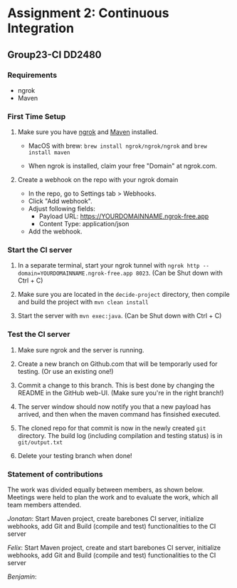# Assignment 2: Continuous Integration

## Group23-CI DD2480

### Requirements

- ngrok
- Maven

### First Time Setup

1.  Make sure you have <a href = https://dashboard.ngrok.com/get-started/setup>ngrok</a> and <a href = https://maven.apache.org/what-is-maven.html>Maven</a> installed.

    - MacOS with brew: `brew install ngrok/ngrok/ngrok` and `brew install maven`

    - When ngrok is installed, claim your free "Domain" at ngrok.com.

2.  Create a webhook on the repo with your ngrok domain

    - In the repo, go to Settings tab > Webhooks.
    - Click "Add webhook".
    - Adjust following fields:
      - Payload URL: https://YOURDOMAINNAME.ngrok-free.app
      - Content Type: application/json
    - Add the webhook.

### Start the CI server

1. In a separate terminal, start your ngrok tunnel with
   `ngrok http --domain=YOURDOMAINNAME.ngrok-free.app 8023`. (Can be Shut down with Ctrl + C)

2. Make sure you are located in the `decide-project` directory, then compile and build the project with `mvn clean install`

3. Start the server with `mvn exec:java`. (Can be Shut down with Ctrl + C)

### Test the CI server

1. Make sure ngrok and the server is running.

2. Create a new branch on Github.com that will be temporarly used for testing. (Or use an existing one!)

3. Commit a change to this branch. This is best done by changing the README in the GitHub web-UI. (Make sure you're in the right branch!)

4. The server window should now notify you that a new payload has arrived, and then when the maven command has finsished executed.

5. The cloned repo for that commit is now in the newly created `git` directory. The build log (including compilation and testing status) is in `git/output.txt`

6. Delete your testing branch when done!

### Statement of contributions

The work was divided equally between members, as shown below. Meetings were held to plan the work and to evaluate the work, which all team members attended.

_Jonatan_: Start Maven project, create barebones CI server, initialize webhooks, add Git and Build (compile and test) functionalities to the CI server

_Felix_: Start Maven project, create and start barebones CI server, initialize webhooks, add Git and Build (compile and test) functionalities to the CI server

_Benjamin_:
